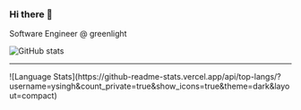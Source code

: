 ### Hi there 👋 

Software Engineer @ greenlight

  ![GitHub stats](https://github-readme-stats.vercel.app/api?username=ysingh&count_private=true&show_icons=true&theme=dark)
   <hr />
  ![Language Stats](https://github-readme-stats.vercel.app/api/top-langs/?username=ysingh&count_private=true&show_icons=true&theme=dark&layout=compact)
  

<!--
**ysingh/ysingh** is a ✨ _special_ ✨ repository because its `README.md` (this file) appears on your GitHub profile.

Here are some ideas to get you started:

- 🔭 I’m currently working on ...
- 🌱 I’m currently learning ...
- 👯 I’m looking to collaborate on ...
- 🤔 I’m looking for help with ...
- 💬 Ask me about ...
- 📫 How to reach me: ...
- 😄 Pronouns: ...
- ⚡ Fun fact: ...
-->
